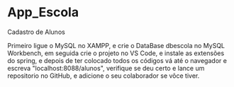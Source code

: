 # App_Escola
Cadastro de Alunos

Primeiro ligue o MySQL no XAMPP, e crie o DataBase dbescola no MySQL Workbench,
em seguida crie o projeto no VS Code, e instale as extensões do spring, e depois
de ter colocado todos os códigos vá até o navegador e escreva "localhost:8088/alunos",
verifique se deu certo e lance um repositorio no GitHub, e adicione o seu colaborador 
se vôce tiver.